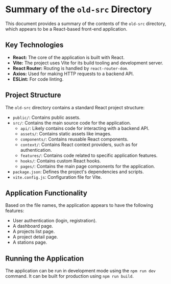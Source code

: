# Summary of the `old-src` Directory

This document provides a summary of the contents of the `old-src` directory, which appears to be a React-based front-end application.

## Key Technologies

- **React:** The core of the application is built with React.
- **Vite:** The project uses Vite for its build tooling and development server.
- **React Router:** Routing is handled by `react-router-dom`.
- **Axios:** Used for making HTTP requests to a backend API.
- **ESLint:** For code linting.

## Project Structure

The `old-src` directory contains a standard React project structure:

- `public/`: Contains public assets.
- `src/`: Contains the main source code for the application.
  - `api/`: Likely contains code for interacting with a backend API.
  - `assets/`: Contains static assets like images.
  - `components/`: Contains reusable React components.
  - `context/`: Contains React context providers, such as for authentication.
  - `features/`: Contains code related to specific application features.
  - `hooks/`: Contains custom React hooks.
  - `pages/`: Contains the main page components for the application.
- `package.json`: Defines the project's dependencies and scripts.
- `vite.config.js`: Configuration file for Vite.

## Application Functionality

Based on the file names, the application appears to have the following features:

- User authentication (login, registration).
- A dashboard page.
- A projects list page.
- A project detail page.
- A stations page.

## Running the Application

The application can be run in development mode using the `npm run dev` command. It can be built for production using `npm run build`.